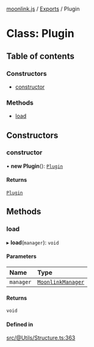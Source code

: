 [moonlink.js](../README.md) / [Exports](../modules.md) / Plugin

# Class: Plugin

## Table of contents

### Constructors

- [constructor](Plugin.md#constructor)

### Methods

- [load](Plugin.md#load)

## Constructors

### constructor

• **new Plugin**(): [`Plugin`](Plugin.md)

#### Returns

[`Plugin`](Plugin.md)

## Methods

### load

▸ **load**(`manager`): `void`

#### Parameters

| Name | Type |
| :------ | :------ |
| `manager` | [`MoonlinkManager`](MoonlinkManager.md) |

#### Returns

`void`

#### Defined in

[src/@Utils/Structure.ts:363](https://github.com/Ecliptia/moonlink.js/blob/695a75b/src/@Utils/Structure.ts#L363)
